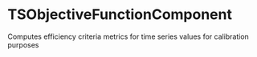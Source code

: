 # TSObjectiveFunctionComponent
Computes efficiency criteria metrics for time series values for calibration purposes 
